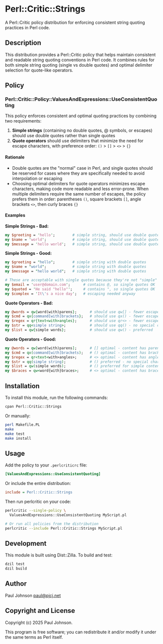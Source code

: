 # Perl::Critic::Strings

A Perl::Critic policy distribution for enforcing consistent string quoting
practices in Perl code.

## Description

This distribution provides a Perl::Critic policy that helps maintain consistent
and readable string quoting conventions in Perl code. It combines rules for
both simple string quoting (single vs double quotes) and optimal delimiter
selection for quote-like operators.

## Policy

### Perl::Critic::Policy::ValuesAndExpressions::UseConsistentQuoting

This policy enforces consistent and optimal quoting practices by combining two
requirements:

1. **Simple strings** (containing no double quotes, @ symbols, or escapes)
   should use double quotes rather than single quotes
2. **Quote operators** should use delimiters that minimize the need for
   escape characters, with preference order: `()` > `[]` > `<>` > `{}`

#### Rationale

- Double quotes are the "normal" case in Perl, and single quotes should be
  reserved for cases where they are specifically needed to avoid interpolation
  or escaping
- Choosing optimal delimiters for quote operators minimizes escape characters,
  making code more readable and less error-prone. When multiple delimiters
  require the same number of escapes, the policy prefers them in order:
  parentheses `()`, square brackets `[]`, angle brackets `<>`, then curly
  braces `{}`

#### Examples

**Simple Strings - Bad:**

```perl
my $greeting = 'hello';        # simple string, should use double quotes
my $name = 'world';            # simple string, should use double quotes
my $message = 'hello world';   # simple string, should use double quotes
```

**Simple Strings - Good:**

```perl
my $greeting = "hello";        # simple string with double quotes
my $name = "world";            # simple string with double quotes
my $message = "hello world";   # simple string with double quotes

# These are acceptable with single quotes because they're not "simple"
my $email = 'user@domain.com';      # contains @, so single quotes OK
my $quoted = 'He said "hello"';     # contains ", so single quotes OK
my $complex = 'It\'s a nice day';   # escaping needed anyway
```

**Quote Operators - Bad:**

```perl
my @words = qw{word(with)parens};      # should use qw[] - fewer escapes needed
my $cmd = qx{command[with]brackets};   # should use qx() - fewer escapes needed
my $regex = qr{text<with>angles};      # should use qr<> - fewer escapes needed
my $str = qq<simple string>;           # should use qq() - no special chars
my $list = qw{simple words};           # should use qw() - preferred
```

**Quote Operators - Good:**

```perl
my @words = qw[word(with)parens];      # [] optimal - content has parentheses
my $cmd = qx(command[with]brackets);   # () optimal - content has brackets
my $regex = qr<text<with>angles>;      # <> optimal - content has angles
my $str = qq(simple string);           # () preferred - no special chars
my $list = qw(simple words);           # () preferred for simple content
my $braces = qw<word{with}braces>;     # <> optimal - content has braces
```

## Installation

To install this module, run the following commands:

```bash
cpan Perl::Critic::Strings
```

Or manually:

```bash
perl Makefile.PL
make
make test
make install
```

## Usage

Add the policy to your `.perlcriticrc` file:

```ini
[ValuesAndExpressions::UseConsistentQuoting]
```

Or include the entire distribution:

```ini
include = Perl::Critic::Strings
```

Then run perlcritic on your code:

```bash
perlcritic --single-policy \
  ValuesAndExpressions::UseConsistentQuoting MyScript.pl

# Or run all policies from the distribution
perlcritic --include Perl::Critic::Strings MyScript.pl
```

## Development

This module is built using Dist::Zilla. To build and test:

```bash
dzil test
dzil build
```

## Author

Paul Johnson <paul@pjcj.net>

## Copyright and License

Copyright (c) 2025 Paul Johnson.

This program is free software; you can redistribute it and/or modify
it under the same terms as Perl itself.
